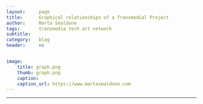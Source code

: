 ```yaml
---
layout:     page
title:      Graphical relationships of a Transmedial Project
author:     Marta Smaldone
tags: 		transmedia tech art network
subtitle:  	
category:   blog
header:     no


image:
    title: graph.png
    thumb: graph.png
    caption: 
    caption_url: https://www.martasmaldone.com
---
```

<!-- Start Writing Below in Markdown -->



---


